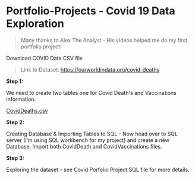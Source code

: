 # Portfolio-Projects - Covid 19 Data Exploration

>Many thanks to Alex The Analyst - His videos helped me do my first portfolio project!

Download COVID Data CSV file
> Link to Dataset: https://ourworldindata.org/covid-deaths

**Step 1:**

We need to create two tables one for Covid Death's and Vaccinations information. 

[CovidDeaths.csv](https://github.com/redhym/Portfolio-Projects/files/8617707/CovidDeaths.csv)


**Step 2:**

Creating Database & Importing Tables to SQL - Now head over to SQL server (I’m using SQL workbench for my project) and create a new Database. Import both CovidDeath and CovidVaccinations files.

**Step 3:**

Exploring the dataset - see Covid Porfolio Project.SQL file for more details.




